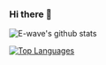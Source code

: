 ### Hi there 👋

<!--
**E-wave112/E-wave112** is a ✨ _special_ ✨ repository because its `README.md` (this file) appears on your GitHub profile.

Here are some ideas to get you started:

- 🔭 I’m currently working on ...
- 🌱 I’m currently learning ...
- 👯 I’m looking to collaborate on ...
- 🤔 I’m looking for help with ...
- 💬 Ask me about ...
- 📫 How to reach me: ...
- 😄 Pronouns: ...
- ⚡ Fun fact: ...
-->

![E-wave's github stats](https://github-readme-stats.vercel.app/api?username=E-wave112)

[![Top Languages](https://github-readme-stats.vercel.app/api/top-langs/?username=E-wave112)](https://github.com/E-wave112/github-readme-stats)
